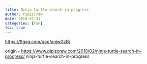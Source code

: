 ```yaml
---
title: Ninja turtle search in progress
author: PipisCrew
date: 2018-02-21
categories: [fun]
toc: true
---
```


https://9gag.com/gag/anjwGzB/

origin - https://www.pipiscrew.com/2018/02/ninja-turtle-search-in-progress/ ninja-turtle-search-in-progress